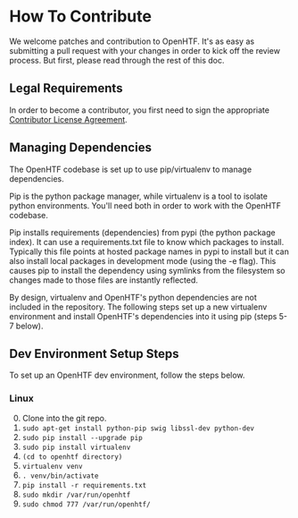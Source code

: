 # How To Contribute

We welcome patches and contribution to OpenHTF. It's as easy as submitting a
pull request with your changes in order to kick off the review process. But
first, please read through the rest of this doc.


## Legal Requirements
In order to become a contributor, you first need to sign the appropriate
[Contributor License Agreement](https://cla.developers.google.com/clas).


## Managing Dependencies
The OpenHTF codebase is set up to use pip/virtualenv to manage dependencies.

Pip is the python package manager, while virtualenv is a tool to isolate python
environments. You'll need both in order to work with the OpenHTF codebase.

Pip installs requirements (dependencies) from pypi (the python package index).
It can use a requirements.txt file to know which packages to install. Typically
this file points at hosted package names in pypi to install but it can also
install local packages in development mode (using the -e flag).  This causes pip
to install the dependency using symlinks from the filesystem so changes made to
those files are instantly reflected.

By design, virtualenv and OpenHTF's python dependencies are not included in the
repository. The following steps set up a new virtualenv environment and install
OpenHTF's dependencies into it using pip (steps 5-7 below).


## Dev Environment Setup Steps
To set up an OpenHTF dev environment, follow the steps below.

### Linux
0. Clone into the git repo.
1. `sudo apt-get install python-pip swig libssl-dev python-dev`
2. `sudo pip install --upgrade pip`
3. `sudo pip install virtualenv`
4. `(cd to openhtf directory)`
5. `virtualenv venv`
6. `. venv/bin/activate`
7. `pip install -r requirements.txt`
8. `sudo mkdir /var/run/openhtf`
9. `sudo chmod 777 /var/run/openhtf/`
